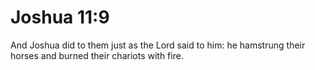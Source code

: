 # Joshua 11:9

And Joshua did to them just as the Lord said to him: he hamstrung their horses and burned their chariots with fire.
